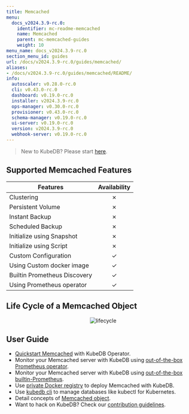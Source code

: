 ```yaml
---
title: Memcached
menu:
  docs_v2024.3.9-rc.0:
    identifier: mc-readme-memcached
    name: Memcached
    parent: mc-memcached-guides
    weight: 10
menu_name: docs_v2024.3.9-rc.0
section_menu_id: guides
url: /docs/v2024.3.9-rc.0/guides/memcached/
aliases:
- /docs/v2024.3.9-rc.0/guides/memcached/README/
info:
  autoscaler: v0.28.0-rc.0
  cli: v0.43.0-rc.0
  dashboard: v0.19.0-rc.0
  installer: v2024.3.9-rc.0
  ops-manager: v0.30.0-rc.0
  provisioner: v0.43.0-rc.0
  schema-manager: v0.19.0-rc.0
  ui-server: v0.19.0-rc.0
  version: v2024.3.9-rc.0
  webhook-server: v0.19.0-rc.0
---
```


> New to KubeDB? Please start [here](/docs/v2024.3.9-rc.0/README).

## Supported Memcached Features

| Features                     | Availability |
| ---------------------------- | :----------: |
| Clustering                   |   &#10007;   |
| Persistent Volume            |   &#10007;   |
| Instant Backup               |   &#10007;   |
| Scheduled Backup             |   &#10007;   |
| Initialize using Snapshot    |   &#10007;   |
| Initialize using Script      |   &#10007;   |
| Custom Configuration         |   &#10003;   |
| Using Custom docker image    |   &#10003;   |
| Builtin Prometheus Discovery |   &#10003;   |
| Using Prometheus operator    |   &#10003;   |

## Life Cycle of a Memcached Object

<p align="center">
  <img alt="lifecycle"  src="/docs/v2024.3.9-rc.0/images/memcached/memcached-lifecycle.png">
</p>

## User Guide

- [Quickstart Memcached](/docs/v2024.3.9-rc.0/guides/memcached/quickstart/quickstart) with KubeDB Operator.
- Monitor your Memcached server with KubeDB using [out-of-the-box Prometheus operator](/docs/v2024.3.9-rc.0/guides/memcached/monitoring/using-prometheus-operator).
- Monitor your Memcached server with KubeDB using [out-of-the-box builtin-Prometheus](/docs/v2024.3.9-rc.0/guides/memcached/monitoring/using-builtin-prometheus).
- Use [private Docker registry](/docs/v2024.3.9-rc.0/guides/memcached/private-registry/using-private-registry) to deploy Memcached with KubeDB.
- Use [kubedb cli](/docs/v2024.3.9-rc.0/guides/memcached/cli/cli) to manage databases like kubectl for Kubernetes.
- Detail concepts of [Memcached object](/docs/v2024.3.9-rc.0/guides/memcached/concepts/memcached).
- Want to hack on KubeDB? Check our [contribution guidelines](/docs/v2024.3.9-rc.0/CONTRIBUTING).
